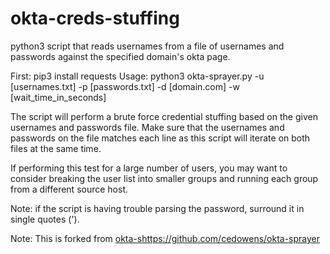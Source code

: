 # okta-creds-stuffing
python3 script that reads usernames from a file of usernames and passwords against the specified domain's okta page.

First: pip3 install requests
Usage: python3 okta-sprayer.py -u [usernames.txt] -p [passwords.txt] -d [domain.com] -w [wait_time_in_seconds]

The script will perform a brute force credential stuffing based on the given usernames and passwords file. Make sure that the usernames and passwords on the file matches each line as this script will iterate on both files at the same time.

If performing this test for a large number of users, you may want to consider breaking the user list into smaller groups and running each group from a different source host.

Note: if the script is having trouble parsing the password, surround it in single quotes (').

Note: This is forked from [okta-s](https://github.com/cedowens/okta-sprayer)https://github.com/cedowens/okta-sprayer

